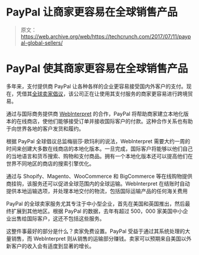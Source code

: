 # PayPal 让商家更容易在全球销售产品

> 原文：<https://web.archive.org/web/https://techcrunch.com/2017/07/11/paypal-global-sellers/>

# PayPal 使其商家更容易在全球销售产品

多年来，支付提供商 PayPal 让各种各样的企业更容易接受国内外客户的支付。现在，凭借其[全球卖家倡议](https://web.archive.org/web/20230404082009/https://www.paypal.com/us/webapps/mpp/global-sellers)，该公司正在让使用其支付服务的商家更容易进行跨境贸易。

通过与国际商务提供商 [WebInterpret](https://web.archive.org/web/20230404082009/https://webinterpret.com/) 的合作，PayPal 将帮助商家建立本地化版本的在线商店，使他们能够接受订单并接收国际客户的付款。这种合作关系也有助于向世界各地的客户发货和履约。

根据 PayPal 全球倡议总监梅丽莎·欧玛利的说法，WebInterpret 需要大约一周的时间来创建大多数在线商店的本地化版本。一旦完成，国际客户将能够以他们自己的当地语言和货币搜索、购物和支付商品。拥有一个本地化版本还可以提高他们在世界不同地区的商店的搜索引擎优化。

通过与 Shopify、Magento、WooCommerce 和 BigCommerce 等在线购物提供商挂钩，该服务还可以促进全球范围内的全球运输。WebInterpret 在结账时自动提供本地运输选项，并处理本地交付的物流，包括国际运输产品的任何海关费用

PayPal 的全球卖家服务尤其专注于中小型企业，首先在美国和英国推出，然后最终扩展到其他地区。根据 PayPal 的数据，去年有超过 500，000 家美国中小企业出售给国际客户，这还不包括这些服务。

这整件事最好的部分是什么？卖家免费设置。PayPal 受益于通过其系统处理的大量销售，而 WebInterpret 则从销售的运输部分赚钱。卖家可以预期来自美国以外新客户的收入会有适度到显著的增长。
